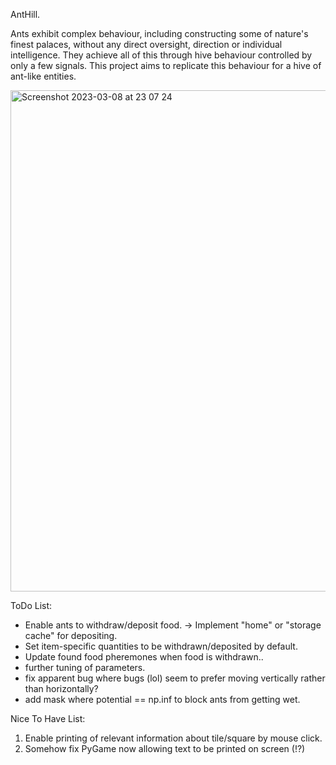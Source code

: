 AntHill.

Ants exhibit complex behaviour, including constructing some of nature's finest palaces, without any direct oversight, direction or individual intelligence. They achieve all of this through hive behaviour controlled by only a few signals. This project aims to replicate this behaviour for a hive of ant-like entities.

<img width="802" alt="Screenshot 2023-03-08 at 23 07 24" src="https://user-images.githubusercontent.com/103279917/223946869-64970c2f-28ff-4f9a-9c99-895a71ab342e.png">

ToDo List:
- Enable ants to withdraw/deposit food. -> Implement "home" or "storage cache" for depositing. 
- Set item-specific quantities to be withdrawn/deposited by default.
- Update found food pheremones when food is withdrawn..
- further tuning of parameters.
- fix apparent bug where bugs (lol) seem to prefer moving vertically rather than horizontally?
- add mask where potential == np.inf to block ants from getting wet.

Nice To Have List:
1. Enable printing of relevant information about tile/square by mouse click.
2. Somehow fix PyGame now allowing text to be printed on screen (!?)
